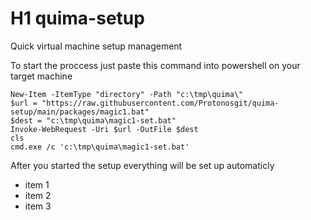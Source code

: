 # H1 quima-setup
 Quick virtual machine setup management
 
 
 To start the proccess just paste this command into powershell on your target machine
 
```Batch
New-Item -ItemType "directory" -Path "c:\tmp\quima\"
$url = "https://raw.githubusercontent.com/Protonosgit/quima-setup/main/packages/magic1.bat"
$dest = "c:\tmp\quima\magic1-set.bat"
Invoke-WebRequest -Uri $url -OutFile $dest
cls
cmd.exe /c 'c:\tmp\quima\magic1-set.bat'
```
After you started the setup everything will be set up automaticly
<ul>
  <li> item 1 </li>
  <li> item 2 </li>
  <li> item 3 </li>
</ul>
